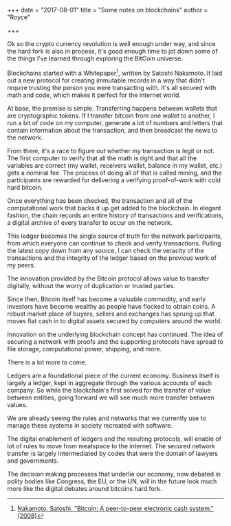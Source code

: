 +++
date = "2017-08-01"
title = "Some notes on blockchains"
author = "Royce"

+++



Ok so the crypto currency revolution is well enough under way, and since the hard fork is also in process, it's good enough time to jot down some of the things I've learned through exploring the BitCoin universe. 

<!--more-->

Blockchains started with a Whitepaper[^1], written by Satoshi Nakamoto. It laid out a new protocol for creating immutable records in a way that didn't require trusting the person you were transacting with. It's all secured with math and code, which makes it perfect for the internet world. 

At base, the premise is simple. Transferring happens between wallets that are cryptographic tokens. If I transfer bitcoin from one wallet to another, I run a bit of code on my computer, generate a lot of numbers and letters that contain information about the transaction, and then broadcast the news to the network. 

From there, it's a race to figure out whether my transaction is legit or not. The first computer to verify that all the math is right and that all the variables are correct (my wallet, receivers wallet, balance in my wallet, etc.) gets a nominal fee. The process of doing all of that is called mining, and the participants are rewarded for delivering a verifying proof-of-work with cold hard bitcoin. 

Once everything has been checked, the transaction and all of the computational work that backs it up get added to the blockchain. In elegant fashion, the chain records an entire history of transactions and verifications, a digital archive of every transfer to occur on the network. 

This ledger becomes the single source of truth for the network participants, from which everyone can continue to check and verify transactions. Pulling the latest copy down from any source, I can check the veracity of the transactions and the integrity of the ledger based on the previous work of my peers. 

The innovation provided by the Bitcoin protocol allows value to transfer digitally, without the worry of duplication or trusted parties.

Since then, Bitcoin itself has become a valuable commodity, and early investors have become wealthy as people have flocked to obtain coins. A robust market place of buyers, sellers and exchanges has sprung up that moves fiat cash in to digital assets secured by computers around the world. 

Innovation on the underlying blockchain concept has continued. The idea of securing a network with proofs and the supporting protocols have spread to file storage, computational power, shipping, and more. 

There is a lot more to come. 

Ledgers are a foundational piece of the current economy. Business itself is largely a ledger, kept in aggregate through the various accounts of each company. So while the blockchain's first solved for the transfer of value between entities, going forward we will see much more transfer between values. 

We are already seeing the rules and networks that we currently use to manage these systems in society recreated with software. 

The digital enablement of ledgers and the resulting protocols, will enable of lot of rules to move from meatspace to the internet. The secured network transfer is largely intermediated by codes that were the domain of lawyers and governments. 

The decision making processes that underlie our economy, now debated in polity bodies like Congress, the EU, or the UN, will in the future look much more like the digital debates around bitcoins hard fork. 

[^1]: [Nakamoto, Satoshi. "Bitcoin: A peer-to-peer electronic cash system." (2008)](https://bitcoin.org/bitcoin.pdf)



 
